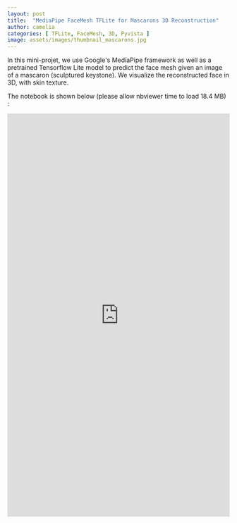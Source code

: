 ```yaml
---
layout: post
title:  "MediaPipe FaceMesh TFLite for Mascarons 3D Reconstruction"
author: camelia
categories: [ TFLite, FaceMesh, 3D, Pyvista ]
image: assets/images/thumbnail_mascarons.jpg
---
```


In this mini-projet, we use Google's MediaPipe framework as well as a pretrained Tensorflow Lite model to predict the face mesh given an image of a mascaron (sculptured keystone). We visualize the reconstructed face in 3D, with skin texture.

The notebook is shown below (please allow nbviewer time to load 18.4 MB) :


<p><iframe style="width:100%;" height="915" src="https://nbviewer.jupyter.org/github/camelia-c/techfolio/blob/main/tflite_face_mesh_mascarons/MediaPipe_FaceMesh_TFLite_Mascarons_3D.ipynb" frameborder="0" allowfullscreen></iframe></p>




